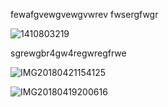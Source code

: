 fewafgvewgvewgvwrev
fwsergfwgr

![1410803219](/home/luyuxuan/ProcessPicturePathInHexoBlogArticle/test/1410803219.jpeg)

sgrewgbr4gw4regwregfrwe

![IMG20180421154125](/home/luyuxuan/ProcessPicturePathInHexoBlogArticle/test/IMG20180421154125.jpg)

![IMG20180419200616](/home/luyuxuan/ProcessPicturePathInHexoBlogArticle/test/IMG20180419200616.jpg)